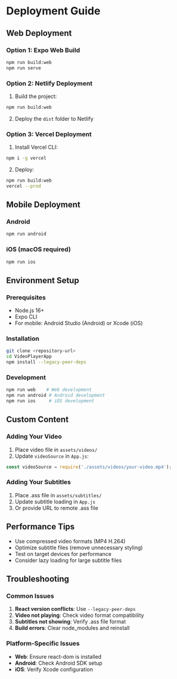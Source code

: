 # Deployment Guide

## Web Deployment

### Option 1: Expo Web Build
```bash
npm run build:web
npm run serve
```

### Option 2: Netlify Deployment
1. Build the project:
```bash
npm run build:web
```

2. Deploy the `dist` folder to Netlify

### Option 3: Vercel Deployment
1. Install Vercel CLI:
```bash
npm i -g vercel
```

2. Deploy:
```bash
npm run build:web
vercel --prod
```

## Mobile Deployment

### Android
```bash
npm run android
```

### iOS (macOS required)
```bash
npm run ios
```

## Environment Setup

### Prerequisites
- Node.js 16+
- Expo CLI
- For mobile: Android Studio (Android) or Xcode (iOS)

### Installation
```bash
git clone <repository-url>
cd VideoPlayerApp
npm install --legacy-peer-deps
```

### Development
```bash
npm run web    # Web development
npm run android # Android development
npm run ios     # iOS development
```

## Custom Content

### Adding Your Video
1. Place video file in `assets/videos/`
2. Update `videoSource` in `App.js`:
```javascript
const videoSource = require('./assets/videos/your-video.mp4');
```

### Adding Your Subtitles
1. Place .ass file in `assets/subtitles/`
2. Update subtitle loading in `App.js`
3. Or provide URL to remote .ass file

## Performance Tips

- Use compressed video formats (MP4 H.264)
- Optimize subtitle files (remove unnecessary styling)
- Test on target devices for performance
- Consider lazy loading for large subtitle files

## Troubleshooting

### Common Issues
1. **React version conflicts**: Use `--legacy-peer-deps`
2. **Video not playing**: Check video format compatibility
3. **Subtitles not showing**: Verify .ass file format
4. **Build errors**: Clear node_modules and reinstall

### Platform-Specific Issues
- **Web**: Ensure react-dom is installed
- **Android**: Check Android SDK setup
- **iOS**: Verify Xcode configuration